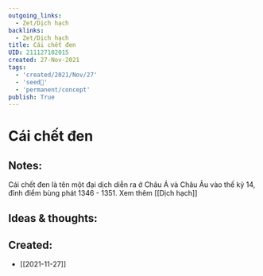 ```yaml
---
outgoing_links:
  - Zet/Dịch hạch
backlinks:
  - Zet/Dịch hạch
title: Cái chết đen
UID: 211127102015
created: 27-Nov-2021
tags:
  - 'created/2021/Nov/27'
  - 'seed🥜'
  - 'permanent/concept'
publish: True
---
```

# Cái chết đen

## Notes:
Cái chết đen là tên một đại dịch diễn ra ở Châu Á và Châu Âu vào thế kỷ 14, đỉnh điểm bùng phát 1346 - 1351. Xem thêm [[Dịch hạch]]

## Ideas & thoughts:



## Created:
- [[2021-11-27]]
